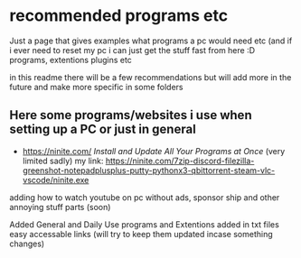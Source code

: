 # recommended programs etc
Just a page that gives examples what programs a pc would need etc (and if i ever need to reset my pc i can just get the stuff fast from here :D
programs, extentions plugins etc

in this readme there will be a few recommendations but will add more in the future and make more specific in some folders

## Here some programs/websites i use when setting up a PC or just in general
* https://ninite.com/ *Install and Update All Your Programs at Once* (very limited sadly) 
my link: https://ninite.com/7zip-discord-filezilla-greenshot-notepadplusplus-putty-pythonx3-qbittorrent-steam-vlc-vscode/ninite.exe

adding how to watch youtube on pc without ads, sponsor ship and other annoying stuff parts (soon)

Added General and Daily Use programs and Extentions added in txt files easy accessable links (will try to keep them updated incase something changes)
